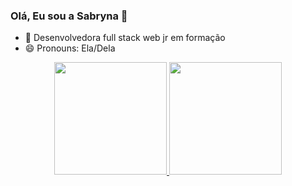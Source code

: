### Olá, Eu sou a Sabryna 👋


- 🔭 Desenvolvedora full stack web jr em formação 
- 😄 Pronouns: Ela/Dela

<div align="center">
  <a href="https://github.com/Sabrynascully">
  <img height="180em" src="https://github-readme-stats.vercel.app/api?username=sabrynascully&show_icons=true&theme=dracula&include_all_commits=true&count_private=true"/>
  <img height="180em" src="https://github-readme-stats.vercel.app/api/top-langs/?username=sabrynascully&layout=compact&langs_count=7&theme=dracula"/>
</div>
  
 


